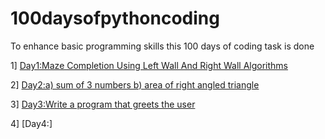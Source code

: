 # 100daysofpythoncoding
To enhance basic programming skills this 100 days of coding task is done

1] [ Day1:Maze Completion Using Left Wall And Right Wall Algorithms](day001.md)

2] [Day2:a) sum of 3 numbers b) area of right angled triangle](day002.md)

3] [Day3:Write a program that greets the user ](day003.md)

4] [Day4:]

